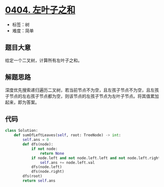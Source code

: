 # [0404. 左叶子之和](https://leetcode-cn.com/problems/sum-of-left-leaves/)

- 标签：树
- 难度：简单

## 题目大意

给定一个二叉树，计算所有左叶子之和。

## 解题思路

深度优先搜索递归遍历二叉树，若当前节点不为空，且左孩子节点不为空，且左孩子节点的左右孩子节点都为空，则该节点的左孩子节点为左叶子节点。将其值累加起来，即为答案。

## 代码

```Python
class Solution:
    def sumOfLeftLeaves(self, root: TreeNode) -> int:
        self.ans = 0
        def dfs(node):
            if not node:
                return None
            if node.left and not node.left.left and not node.left.right:
                self.ans += node.left.val
            dfs(node.left)
            dfs(node.right)
        dfs(root)
        return self.ans
```

